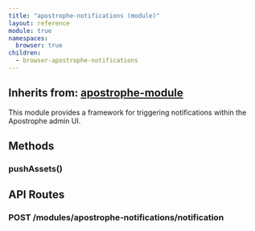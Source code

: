 ```yaml
---
title: "apostrophe-notifications (module)"
layout: reference
module: true
namespaces:
  browser: true
children:
  - browser-apostrophe-notifications
---
```

## Inherits from: [apostrophe-module](../apostrophe-module/index.html)
This module provides a framework for triggering notifications within the Apostrophe admin UI.


## Methods
### pushAssets()

## API Routes
### POST /modules/apostrophe-notifications/notification


